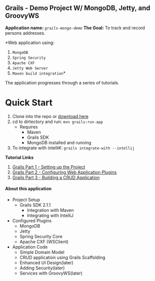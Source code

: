 Grails - Demo Project W/ MongoDB, Jetty, and GroovyWS
-------------------------------------------------------

**Application name:** *`grails-mongo-demo`*
**The Goal:** To track and record persons addresses.
 
*Web application using:
1. `MongoDB`
2. `Spring Security`
3. `Apache CXF`
4. `Jetty Web Server`
5. `Maven build integration`*
 
 The application progresses through a series of tutorials.

Quick Start
============
1. Clone into the repo or [download here](https://github.com/keaplogik/grails-mongodb-demo/zipball/master)
2. cd to dirtectory and run: `mvn grails:run-app`
	* Requires
		* Maven
		* Grails SDK
		* MongoDB installed and running
3. To integrate with intelliK: `grails integrate-with --intellij`

**Tutorial Links**

1. [Grails Part 1 - Setting up the Project][part-one]
2. [Grails Part 2 - Configuring Web Application Plugins][part-two]
3. [Grails Part 3 - Building a CRUD Application][part-three]

#### About this application
- Project Setup
  - Grails SDK 2.1.1
	- Integration with Maven
	- Integrating with IntelliJ
- Configured Plugins
	- MongoDB
	- Jetty
	- Spring Security Core
	- Apache CXF (WSClient)
- Application Code
	- Simple Domain Model
	- CRUD application using Grails Scaffolding
	- Enhanced UI Design(later)
	- Adding Security(later)
	- Services with GroovyWS(later)


[part-one]: http://keaplogik.blogspot.com/2012/10/grails-setting-up-project-on-maven-with.html
[part-two]: http://keaplogik.blogspot.com/2012/10/grails-part-2-configuring-web.html
[part-three]: http://keaplogik.blogspot.com/2012/10/grails-part-3-building-crud-application.html